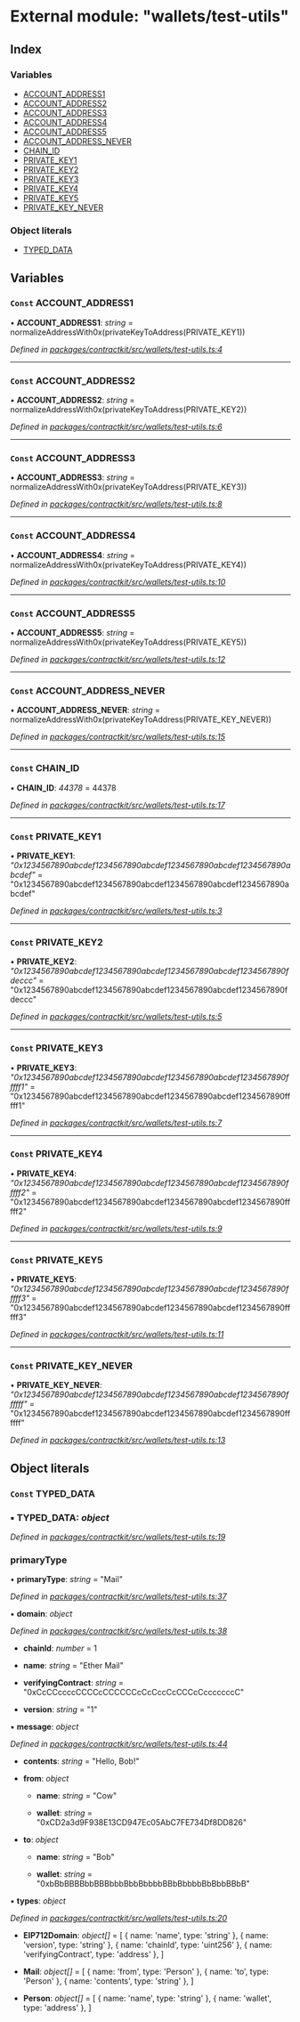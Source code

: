 # External module: "wallets/test-utils"

## Index

### Variables

* [ACCOUNT_ADDRESS1](_wallets_test_utils_.md#const-account_address1)
* [ACCOUNT_ADDRESS2](_wallets_test_utils_.md#const-account_address2)
* [ACCOUNT_ADDRESS3](_wallets_test_utils_.md#const-account_address3)
* [ACCOUNT_ADDRESS4](_wallets_test_utils_.md#const-account_address4)
* [ACCOUNT_ADDRESS5](_wallets_test_utils_.md#const-account_address5)
* [ACCOUNT_ADDRESS_NEVER](_wallets_test_utils_.md#const-account_address_never)
* [CHAIN_ID](_wallets_test_utils_.md#const-chain_id)
* [PRIVATE_KEY1](_wallets_test_utils_.md#const-private_key1)
* [PRIVATE_KEY2](_wallets_test_utils_.md#const-private_key2)
* [PRIVATE_KEY3](_wallets_test_utils_.md#const-private_key3)
* [PRIVATE_KEY4](_wallets_test_utils_.md#const-private_key4)
* [PRIVATE_KEY5](_wallets_test_utils_.md#const-private_key5)
* [PRIVATE_KEY_NEVER](_wallets_test_utils_.md#const-private_key_never)

### Object literals

* [TYPED_DATA](_wallets_test_utils_.md#const-typed_data)

## Variables

### `Const` ACCOUNT_ADDRESS1

• **ACCOUNT_ADDRESS1**: *string* = normalizeAddressWith0x(privateKeyToAddress(PRIVATE_KEY1))

*Defined in [packages/contractkit/src/wallets/test-utils.ts:4](https://github.com/celo-org/celo-monorepo/blob/master/packages/contractkit/src/wallets/test-utils.ts#L4)*

___

### `Const` ACCOUNT_ADDRESS2

• **ACCOUNT_ADDRESS2**: *string* = normalizeAddressWith0x(privateKeyToAddress(PRIVATE_KEY2))

*Defined in [packages/contractkit/src/wallets/test-utils.ts:6](https://github.com/celo-org/celo-monorepo/blob/master/packages/contractkit/src/wallets/test-utils.ts#L6)*

___

### `Const` ACCOUNT_ADDRESS3

• **ACCOUNT_ADDRESS3**: *string* = normalizeAddressWith0x(privateKeyToAddress(PRIVATE_KEY3))

*Defined in [packages/contractkit/src/wallets/test-utils.ts:8](https://github.com/celo-org/celo-monorepo/blob/master/packages/contractkit/src/wallets/test-utils.ts#L8)*

___

### `Const` ACCOUNT_ADDRESS4

• **ACCOUNT_ADDRESS4**: *string* = normalizeAddressWith0x(privateKeyToAddress(PRIVATE_KEY4))

*Defined in [packages/contractkit/src/wallets/test-utils.ts:10](https://github.com/celo-org/celo-monorepo/blob/master/packages/contractkit/src/wallets/test-utils.ts#L10)*

___

### `Const` ACCOUNT_ADDRESS5

• **ACCOUNT_ADDRESS5**: *string* = normalizeAddressWith0x(privateKeyToAddress(PRIVATE_KEY5))

*Defined in [packages/contractkit/src/wallets/test-utils.ts:12](https://github.com/celo-org/celo-monorepo/blob/master/packages/contractkit/src/wallets/test-utils.ts#L12)*

___

### `Const` ACCOUNT_ADDRESS_NEVER

• **ACCOUNT_ADDRESS_NEVER**: *string* = normalizeAddressWith0x(privateKeyToAddress(PRIVATE_KEY_NEVER))

*Defined in [packages/contractkit/src/wallets/test-utils.ts:15](https://github.com/celo-org/celo-monorepo/blob/master/packages/contractkit/src/wallets/test-utils.ts#L15)*

___

### `Const` CHAIN_ID

• **CHAIN_ID**: *44378* = 44378

*Defined in [packages/contractkit/src/wallets/test-utils.ts:17](https://github.com/celo-org/celo-monorepo/blob/master/packages/contractkit/src/wallets/test-utils.ts#L17)*

___

### `Const` PRIVATE_KEY1

• **PRIVATE_KEY1**: *"0x1234567890abcdef1234567890abcdef1234567890abcdef1234567890abcdef"* = "0x1234567890abcdef1234567890abcdef1234567890abcdef1234567890abcdef"

*Defined in [packages/contractkit/src/wallets/test-utils.ts:3](https://github.com/celo-org/celo-monorepo/blob/master/packages/contractkit/src/wallets/test-utils.ts#L3)*

___

### `Const` PRIVATE_KEY2

• **PRIVATE_KEY2**: *"0x1234567890abcdef1234567890abcdef1234567890abcdef1234567890fdeccc"* = "0x1234567890abcdef1234567890abcdef1234567890abcdef1234567890fdeccc"

*Defined in [packages/contractkit/src/wallets/test-utils.ts:5](https://github.com/celo-org/celo-monorepo/blob/master/packages/contractkit/src/wallets/test-utils.ts#L5)*

___

### `Const` PRIVATE_KEY3

• **PRIVATE_KEY3**: *"0x1234567890abcdef1234567890abcdef1234567890abcdef1234567890fffff1"* = "0x1234567890abcdef1234567890abcdef1234567890abcdef1234567890fffff1"

*Defined in [packages/contractkit/src/wallets/test-utils.ts:7](https://github.com/celo-org/celo-monorepo/blob/master/packages/contractkit/src/wallets/test-utils.ts#L7)*

___

### `Const` PRIVATE_KEY4

• **PRIVATE_KEY4**: *"0x1234567890abcdef1234567890abcdef1234567890abcdef1234567890fffff2"* = "0x1234567890abcdef1234567890abcdef1234567890abcdef1234567890fffff2"

*Defined in [packages/contractkit/src/wallets/test-utils.ts:9](https://github.com/celo-org/celo-monorepo/blob/master/packages/contractkit/src/wallets/test-utils.ts#L9)*

___

### `Const` PRIVATE_KEY5

• **PRIVATE_KEY5**: *"0x1234567890abcdef1234567890abcdef1234567890abcdef1234567890fffff3"* = "0x1234567890abcdef1234567890abcdef1234567890abcdef1234567890fffff3"

*Defined in [packages/contractkit/src/wallets/test-utils.ts:11](https://github.com/celo-org/celo-monorepo/blob/master/packages/contractkit/src/wallets/test-utils.ts#L11)*

___

### `Const` PRIVATE_KEY_NEVER

• **PRIVATE_KEY_NEVER**: *"0x1234567890abcdef1234567890abcdef1234567890abcdef1234567890ffffff"* = "0x1234567890abcdef1234567890abcdef1234567890abcdef1234567890ffffff"

*Defined in [packages/contractkit/src/wallets/test-utils.ts:13](https://github.com/celo-org/celo-monorepo/blob/master/packages/contractkit/src/wallets/test-utils.ts#L13)*

## Object literals

### `Const` TYPED_DATA

### ▪ **TYPED_DATA**: *object*

*Defined in [packages/contractkit/src/wallets/test-utils.ts:19](https://github.com/celo-org/celo-monorepo/blob/master/packages/contractkit/src/wallets/test-utils.ts#L19)*

###  primaryType

• **primaryType**: *string* = "Mail"

*Defined in [packages/contractkit/src/wallets/test-utils.ts:37](https://github.com/celo-org/celo-monorepo/blob/master/packages/contractkit/src/wallets/test-utils.ts#L37)*

▪ **domain**: *object*

*Defined in [packages/contractkit/src/wallets/test-utils.ts:38](https://github.com/celo-org/celo-monorepo/blob/master/packages/contractkit/src/wallets/test-utils.ts#L38)*

* **chainId**: *number* = 1

* **name**: *string* = "Ether Mail"

* **verifyingContract**: *string* = "0xCcCCccccCCCCcCCCCCCcCcCccCcCCCcCcccccccC"

* **version**: *string* = "1"

▪ **message**: *object*

*Defined in [packages/contractkit/src/wallets/test-utils.ts:44](https://github.com/celo-org/celo-monorepo/blob/master/packages/contractkit/src/wallets/test-utils.ts#L44)*

* **contents**: *string* = "Hello, Bob!"

* **from**: *object*

  * **name**: *string* = "Cow"

  * **wallet**: *string* = "0xCD2a3d9F938E13CD947Ec05AbC7FE734Df8DD826"

* **to**: *object*

  * **name**: *string* = "Bob"

  * **wallet**: *string* = "0xbBbBBBBbbBBBbbbBbbBbbbbBBbBbbbbBbBbbBBbB"

▪ **types**: *object*

*Defined in [packages/contractkit/src/wallets/test-utils.ts:20](https://github.com/celo-org/celo-monorepo/blob/master/packages/contractkit/src/wallets/test-utils.ts#L20)*

* **EIP712Domain**: *object[]* = [
      { name: 'name', type: 'string' },
      { name: 'version', type: 'string' },
      { name: 'chainId', type: 'uint256' },
      { name: 'verifyingContract', type: 'address' },
    ]

* **Mail**: *object[]* = [
      { name: 'from', type: 'Person' },
      { name: 'to', type: 'Person' },
      { name: 'contents', type: 'string' },
    ]

* **Person**: *object[]* = [
      { name: 'name', type: 'string' },
      { name: 'wallet', type: 'address' },
    ]
